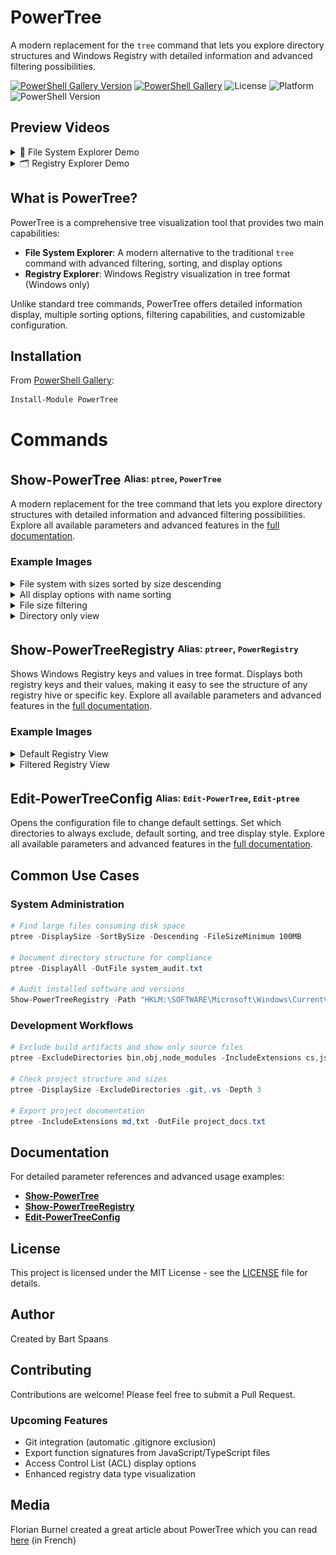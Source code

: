 # PowerTree

A modern replacement for the `tree` command that lets you explore directory structures and Windows Registry with detailed information and advanced filtering possibilities.

[![PowerShell Gallery Version](https://img.shields.io/powershellgallery/v/PowerTree)](https://www.powershellgallery.com/packages/PowerTree)
[![PowerShell Gallery](https://img.shields.io/powershellgallery/dt/PowerTree)](https://www.powershellgallery.com/packages/PowerTree)
![License](https://img.shields.io/github/license/spaansba/PowerTree)
![Platform](https://img.shields.io/badge/platform-windows%20%7C%20macOS%20%7C%20linux-blue)
![PowerShell Version](https://img.shields.io/badge/PowerShell-7.0%2B-blue)

## Preview Videos
<details>
<summary>🎥 File System Explorer Demo</summary>
https://github.com/user-attachments/assets/3fbe8eb4-0844-4df8-925a-0608e391be17
</details>
<details>
<summary>🗂️ Registry Explorer Demo</summary>
https://github.com/user-attachments/assets/f95b4eb9-72ce-48db-aeca-0b16e81b14bf
</details>

## What is PowerTree?

PowerTree is a comprehensive tree visualization tool that provides two main capabilities:

- **File System Explorer**: A modern alternative to the traditional `tree` command with advanced filtering, sorting, and display options
- **Registry Explorer**: Windows Registry visualization in tree format (Windows only)

Unlike standard tree commands, PowerTree offers detailed information display, multiple sorting options, filtering capabilities, and customizable configuration.

## Installation

From [PowerShell Gallery](https://www.powershellgallery.com/packages/PowerTree):

```powershell
Install-Module PowerTree
```

# Commands

## Show-PowerTree   <sup><sub>Alias: `ptree`, `PowerTree`</sub></sup>
A modern replacement for the tree command that lets you explore directory structures with detailed information and advanced filtering possibilities. Explore all available parameters and advanced features in the [full documentation](docs/Show-PowerTree.md).

### Example Images

<details>
  <summary>File system with sizes sorted by size descending</summary>
  <br>

```powershell
ptree -DisplaySize -Descending -SortBySize
```

  <img src="./images/Size_SortSize_Desc.JPG" alt="PowerTree with file sizes sorted by size">
</details>

<details>
  <summary>All display options with name sorting</summary>
  <br>

```powershell
ptree -DisplayAll -Descending -SortByName
```

  <img src="./images/All_Display_Options.JPG" alt="PowerTree with all display options">
</details>

<details>
  <summary>File size filtering</summary>
  <br>

```powershell
ptree -FileSizeMinimum "1kb" -DisplaySize
```

  <img src="./images/File_Size_Minimum.JPG" alt="PowerTree with file size filtering">
</details>

<details>
  <summary>Directory only view</summary>
  <br>

```powershell
ptree -DirectoryOnly -DisplaySize
```

  <img src="./images/Directory_Only.JPG" alt="PowerTree directory only view">
</details>

## Show-PowerTreeRegistry   <sup><sub>Alias: `ptreer`, `PowerRegistry`</sub></sup>
Shows Windows Registry keys and values in tree format. Displays both registry keys and their values, making it easy to see the structure of any registry hive or specific key. Explore all available parameters and advanced features in the [full documentation](docs/Show-PowerTreeRegistry.md).

### Example Images

<details>
    <summary>Default Registry View</summary>
    <br>
  
```powershell
PowerRegistry HKLM:\SOFTWARE\ 
```
 <br>
    <img src="./images/Registry_Default.JPG" alt="Default PowerTree Registry View">
</details>

<details>
    <summary>Filtered Registry View</summary>
    <br>
  
```powershell
PowerRegistry HKLM:\SOFTWARE\ -DisplayItemCounts -Exclude "*data*" -l 2 -UseRegistryDataTypes
```
 <br>
    <img src="./images/Registry_Filtered.JPG" alt="Filtered PowerTree Registry View">
</details>

## Edit-PowerTreeConfig   <sup><sub>Alias: `Edit-PowerTree`, `Edit-ptree`</sub></sup>
Opens the configuration file to change default settings. Set which directories to always exclude, default sorting, and tree display style. Explore all available parameters and advanced features in the [full documentation](docs/Edit-PowerTreeConfig.md).

## Common Use Cases

### System Administration

```powershell
# Find large files consuming disk space
ptree -DisplaySize -SortBySize -Descending -FileSizeMinimum 100MB

# Document directory structure for compliance
ptree -DisplayAll -OutFile system_audit.txt

# Audit installed software and versions
Show-PowerTreeRegistry -Path "HKLM:\SOFTWARE\Microsoft\Windows\CurrentVersion\Uninstall" -Depth 2 -OutFile "output.txt"
```

### Development Workflows

```powershell
# Exclude build artifacts and show only source files
ptree -ExcludeDirectories bin,obj,node_modules -IncludeExtensions cs,js,ts

# Check project structure and sizes
ptree -DisplaySize -ExcludeDirectories .git,.vs -Depth 3

# Export project documentation
ptree -IncludeExtensions md,txt -OutFile project_docs.txt
```

## Documentation

For detailed parameter references and advanced usage examples:

- **[Show-PowerTree](docs/Show-PowerTree.md)** 
- **[Show-PowerTreeRegistry](docs/Show-PowerTreeRegistry.md)**
- **[Edit-PowerTreeConfig](docs/Edit-PowerTreeConfig.md)**

## License

This project is licensed under the MIT License - see the [LICENSE](LICENSE) file for details.

## Author

Created by Bart Spaans

## Contributing

Contributions are welcome! Please feel free to submit a Pull Request.

### Upcoming Features

- Git integration (automatic .gitignore exclusion)
- Export function signatures from JavaScript/TypeScript files
- Access Control List (ACL) display options
- Enhanced registry data type visualization

## Media
Florian Burnel created a great article about PowerTree which you can read [here](https://www.it-connect.fr/powershell-visualisez-arborescence-de-vos-donnees-avec-powertree/) (in French)
